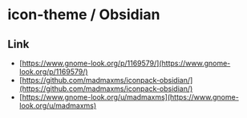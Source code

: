 

# icon-theme / Obsidian


## Link

* [https://www.gnome-look.org/p/1169579/](https://www.gnome-look.org/p/1169579/)
* [https://github.com/madmaxms/iconpack-obsidian/](https://github.com/madmaxms/iconpack-obsidian/)
* [https://www.gnome-look.org/u/madmaxms](https://www.gnome-look.org/u/madmaxms)
